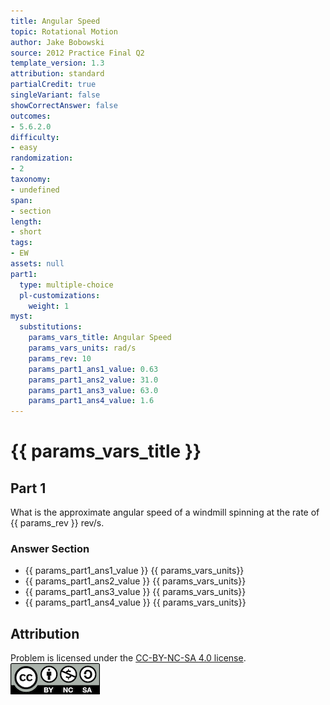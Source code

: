 ```yaml
---
title: Angular Speed
topic: Rotational Motion
author: Jake Bobowski
source: 2012 Practice Final Q2
template_version: 1.3
attribution: standard
partialCredit: true
singleVariant: false
showCorrectAnswer: false
outcomes:
- 5.6.2.0
difficulty:
- easy
randomization:
- 2
taxonomy:
- undefined
span:
- section
length:
- short
tags:
- EW
assets: null
part1:
  type: multiple-choice
  pl-customizations:
    weight: 1
myst:
  substitutions:
    params_vars_title: Angular Speed
    params_vars_units: rad/s
    params_rev: 10
    params_part1_ans1_value: 0.63
    params_part1_ans2_value: 31.0
    params_part1_ans3_value: 63.0
    params_part1_ans4_value: 1.6
---
```

# {{ params_vars_title }}

## Part 1

What is the approximate angular speed of a windmill spinning at the rate of {{ params_rev }} rev/s.

### Answer Section

- {{ params_part1_ans1_value }} {{ params_vars_units}}
- {{ params_part1_ans2_value }} {{ params_vars_units}}
- {{ params_part1_ans3_value }} {{ params_vars_units}}
- {{ params_part1_ans4_value }} {{ params_vars_units}}

## Attribution

Problem is licensed under the [CC-BY-NC-SA 4.0 license](https://creativecommons.org/licenses/by-nc-sa/4.0/).<br> ![The Creative Commons 4.0 license requiring attribution-BY, non-commercial-NC, and share-alike-SA license.](https://raw.githubusercontent.com/firasm/bits/master/by-nc-sa.png)